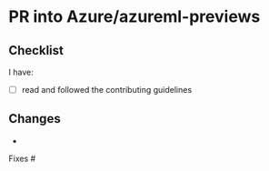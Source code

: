 # PR into Azure/azureml-previews

## Checklist

I have:

- [ ] read and followed the contributing guidelines

## Changes

-

Fixes #
